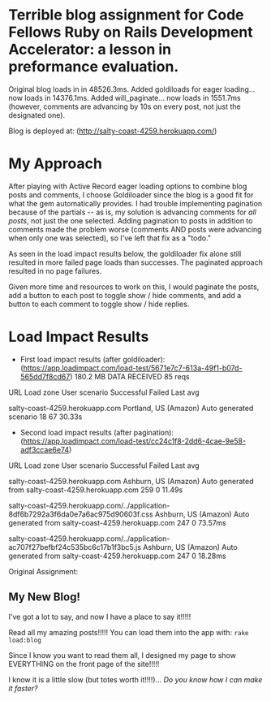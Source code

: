 # Terrible blog assignment for Code Fellows Ruby on Rails Development Accelerator: a lesson in preformance evaluation.

Original blog loads in in 48526.3ms.
Added goldiloads for eager loading... now loads in 14376.1ms.
Added will_paginate... now loads in 1551.7ms (however, comments are advancing by 10s on every post, not just the designated one).

Blog is deployed at: (http://salty-coast-4259.herokuapp.com/)

# My Approach

After playing with Active Record eager loading options to combine blog posts and comments, I choose Goldiloader since the blog is a good fit for what the gem automatically provides. I had trouble implementing pagination because of the partials -- as is, my solution is advancing comments for *all posts*, not just the one selected. Adding pagination to posts in addition to comments made the problem worse (comments AND posts were advancing when only one was selected), so I've left that fix as a "todo."

As seen in the load impact results below, the goldiloader fix alone still resulted in more failed page loads than successes. The paginated approach resulted in no page failures.

Given more time and resources to work on this, I would paginate the posts, add a button to each post to toggle show / hide comments, and add a button to each comment to toggle show / hide replies.

# Load Impact Results

* First load impact results (after goldiloader): (https://app.loadimpact.com/load-test/5671e7c7-613a-49f1-b07d-565dd7f8cd67)
180.2 MB DATA RECEIVED
85 reqs

URL Load zone User scenario Successful  Failed  Last avg

salty-coast-4259.herokuapp.com
Portland, US (Amazon) Auto generated scenario 18  67  30.33s


* Second load impact results (after pagination): (https://app.loadimpact.com/load-test/cc24c1f8-2dd6-4cae-9e58-adf3ccae6e74)

URL Load zone User scenario Successful  Failed  Last avg

salty-coast-4259.herokuapp.com
Ashburn, US (Amazon)  Auto generated from salty-coast-4259.herokuapp.com  259 0 11.49s

salty-coast-4259.herokuapp.com/../application-8df6b7292a3f6da0e7a6ac975d90603f.css
Ashburn, US (Amazon)  Auto generated from salty-coast-4259.herokuapp.com  247 0 73.57ms

salty-coast-4259.herokuapp.com/../application-ac707f27befbf24c535bc6c17b1f3bc5.js
Ashburn, US (Amazon)  Auto generated from salty-coast-4259.herokuapp.com  247 0 18.28ms


Original Assignment:

## My New Blog!

I've got a lot to say, and now I have a place to say it!!!!!

Read all my amazing posts!!!!! You can load them into the app with: `rake load:blog`

Since I know you want to read them all, I designed my page to show EVERYTHING on the front page of the site!!!!!

I know it is a little slow (but totes worth it!!!!)... _Do you know how I can make it faster?_
